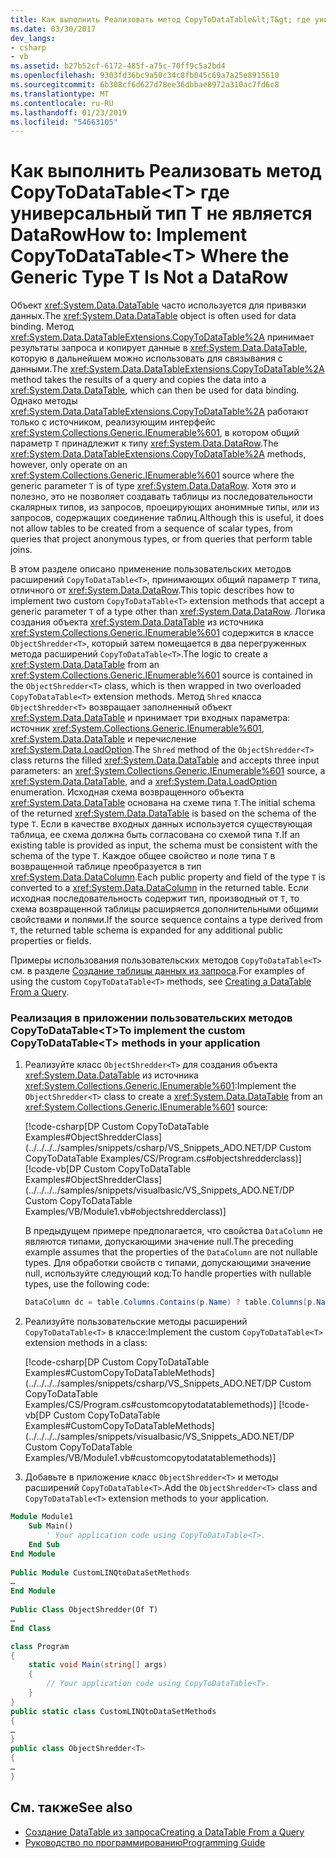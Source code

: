 ```yaml
---
title: Как выполнить Реализовать метод CopyToDataTable&lt;T&gt; где универсальный тип T не является DataRow
ms.date: 03/30/2017
dev_langs:
- csharp
- vb
ms.assetid: b27b52cf-6172-485f-a75c-70ff9c5a2bd4
ms.openlocfilehash: 9303fd36bc9a50c34c8fb045c69a7a25e8915610
ms.sourcegitcommit: 6b308cf6d627d78ee36dbbae8972a310ac7fd6c8
ms.translationtype: MT
ms.contentlocale: ru-RU
ms.lasthandoff: 01/23/2019
ms.locfileid: "54663105"
---
```

# <a name="how-to-implement-copytodatatablelttgt-where-the-generic-type-t-is-not-a-datarow"></a><span data-ttu-id="1a62f-102">Как выполнить Реализовать метод CopyToDataTable&lt;T&gt; где универсальный тип T не является DataRow</span><span class="sxs-lookup"><span data-stu-id="1a62f-102">How to: Implement CopyToDataTable&lt;T&gt; Where the Generic Type T Is Not a DataRow</span></span>
<span data-ttu-id="1a62f-103">Объект <xref:System.Data.DataTable> часто используется для привязки данных.</span><span class="sxs-lookup"><span data-stu-id="1a62f-103">The <xref:System.Data.DataTable> object is often used for data binding.</span></span> <span data-ttu-id="1a62f-104">Метод <xref:System.Data.DataTableExtensions.CopyToDataTable%2A> принимает результаты запроса и копирует данные в <xref:System.Data.DataTable>, которую в дальнейшем можно использовать для связывания с данными.</span><span class="sxs-lookup"><span data-stu-id="1a62f-104">The <xref:System.Data.DataTableExtensions.CopyToDataTable%2A> method takes the results of a query and copies the data into a <xref:System.Data.DataTable>, which can then be used for data binding.</span></span> <span data-ttu-id="1a62f-105">Однако методы <xref:System.Data.DataTableExtensions.CopyToDataTable%2A> работают только с источником, реализующим интерфейс <xref:System.Collections.Generic.IEnumerable%601>, в котором общий параметр `T` принадлежит к типу <xref:System.Data.DataRow>.</span><span class="sxs-lookup"><span data-stu-id="1a62f-105">The <xref:System.Data.DataTableExtensions.CopyToDataTable%2A> methods, however, only operate on an <xref:System.Collections.Generic.IEnumerable%601> source where the generic parameter `T` is of type <xref:System.Data.DataRow>.</span></span> <span data-ttu-id="1a62f-106">Хотя это и полезно, это не позволяет создавать таблицы из последовательности скалярных типов, из запросов, проецирующих анонимные типы, или из запросов, содержащих соединение таблиц.</span><span class="sxs-lookup"><span data-stu-id="1a62f-106">Although this is useful, it does not allow tables to be created from a sequence of scalar types, from queries that project anonymous types, or from queries that perform table joins.</span></span>  
  
 <span data-ttu-id="1a62f-107">В этом разделе описано применение пользовательских методов расширений `CopyToDataTable<T>`, принимающих общий параметр `T` типа, отличного от <xref:System.Data.DataRow>.</span><span class="sxs-lookup"><span data-stu-id="1a62f-107">This topic describes how to implement two custom `CopyToDataTable<T>` extension methods that accept a generic parameter `T` of a type other than <xref:System.Data.DataRow>.</span></span> <span data-ttu-id="1a62f-108">Логика создания объекта <xref:System.Data.DataTable> из источника <xref:System.Collections.Generic.IEnumerable%601> содержится в классе `ObjectShredder<T>`, который затем помещается в два перегруженных метода расширений `CopyToDataTable<T>`.</span><span class="sxs-lookup"><span data-stu-id="1a62f-108">The logic to create a <xref:System.Data.DataTable> from an <xref:System.Collections.Generic.IEnumerable%601> source is contained in the `ObjectShredder<T>` class, which is then wrapped in two overloaded `CopyToDataTable<T>` extension methods.</span></span> <span data-ttu-id="1a62f-109">Метод `Shred` класса `ObjectShredder<T>` возвращает заполненный объект <xref:System.Data.DataTable> и принимает три входных параметра: источник <xref:System.Collections.Generic.IEnumerable%601>, <xref:System.Data.DataTable> и перечисление <xref:System.Data.LoadOption>.</span><span class="sxs-lookup"><span data-stu-id="1a62f-109">The `Shred` method of the `ObjectShredder<T>` class returns the filled <xref:System.Data.DataTable> and accepts three input parameters: an <xref:System.Collections.Generic.IEnumerable%601> source, a <xref:System.Data.DataTable>, and a <xref:System.Data.LoadOption> enumeration.</span></span> <span data-ttu-id="1a62f-110">Исходная схема возвращенного объекта <xref:System.Data.DataTable> основана на схеме типа `T`.</span><span class="sxs-lookup"><span data-stu-id="1a62f-110">The initial schema of the returned <xref:System.Data.DataTable> is based on the schema of the type `T`.</span></span> <span data-ttu-id="1a62f-111">Если в качестве входных данных используется существующая таблица, ее схема должна быть согласована со схемой типа `T`.</span><span class="sxs-lookup"><span data-stu-id="1a62f-111">If an existing table is provided as input, the schema must be consistent with the schema of the type `T`.</span></span> <span data-ttu-id="1a62f-112">Каждое общее свойство и поле типа `T` в возвращенной таблице преобразуется в тип <xref:System.Data.DataColumn>.</span><span class="sxs-lookup"><span data-stu-id="1a62f-112">Each public property and field of the type `T` is converted to a <xref:System.Data.DataColumn> in the returned table.</span></span> <span data-ttu-id="1a62f-113">Если исходная последовательность содержит тип, производный от `T`, то схема возвращенной таблицы расширяется дополнительными общими свойствами и полями.</span><span class="sxs-lookup"><span data-stu-id="1a62f-113">If the source sequence contains a type derived from `T`, the returned table schema is expanded for any additional public properties or fields.</span></span>  
  
 <span data-ttu-id="1a62f-114">Примеры использования пользовательских методов `CopyToDataTable<T>` см. в разделе [Создание таблицы данных из запроса](../../../../docs/framework/data/adonet/creating-a-datatable-from-a-query-linq-to-dataset.md).</span><span class="sxs-lookup"><span data-stu-id="1a62f-114">For examples of using the custom `CopyToDataTable<T>` methods, see [Creating a DataTable From a Query](../../../../docs/framework/data/adonet/creating-a-datatable-from-a-query-linq-to-dataset.md).</span></span>  
  
### <a name="to-implement-the-custom-copytodatatablet-methods-in-your-application"></a><span data-ttu-id="1a62f-115">Реализация в приложении пользовательских методов CopyToDataTable\<T></span><span class="sxs-lookup"><span data-stu-id="1a62f-115">To implement the custom CopyToDataTable\<T> methods in your application</span></span>  
  
1.  <span data-ttu-id="1a62f-116">Реализуйте класс `ObjectShredder<T>` для создания объекта <xref:System.Data.DataTable> из источника <xref:System.Collections.Generic.IEnumerable%601>:</span><span class="sxs-lookup"><span data-stu-id="1a62f-116">Implement the `ObjectShredder<T>` class to create a <xref:System.Data.DataTable> from an <xref:System.Collections.Generic.IEnumerable%601> source:</span></span>  
  
     [!code-csharp[DP Custom CopyToDataTable Examples#ObjectShredderClass](../../../../samples/snippets/csharp/VS_Snippets_ADO.NET/DP Custom CopyToDataTable Examples/CS/Program.cs#objectshredderclass)]
     [!code-vb[DP Custom CopyToDataTable Examples#ObjectShredderClass](../../../../samples/snippets/visualbasic/VS_Snippets_ADO.NET/DP Custom CopyToDataTable Examples/VB/Module1.vb#objectshredderclass)]  

    <span data-ttu-id="1a62f-117">В предыдущем примере предполагается, что свойства `DataColumn` не являются типами, допускающими значение null.</span><span class="sxs-lookup"><span data-stu-id="1a62f-117">The preceding example assumes that the properties of the `DataColumn` are not nullable types.</span></span> <span data-ttu-id="1a62f-118">Для обработки свойств с типами, допускающими значение null, используйте следующий код:</span><span class="sxs-lookup"><span data-stu-id="1a62f-118">To handle properties with nullable types, use the following code:</span></span>

    ```csharp
    DataColumn dc = table.Columns.Contains(p.Name) ? table.Columns[p.Name] : table.Columns.Add(p.Name, Nullable.GetUnderlyingType(p.PropertyType) ?? p.PropertyType);
    ```

2.  <span data-ttu-id="1a62f-119">Реализуйте пользовательские методы расширений `CopyToDataTable<T>` в классе:</span><span class="sxs-lookup"><span data-stu-id="1a62f-119">Implement the custom `CopyToDataTable<T>` extension methods in a class:</span></span>  
  
     [!code-csharp[DP Custom CopyToDataTable Examples#CustomCopyToDataTableMethods](../../../../samples/snippets/csharp/VS_Snippets_ADO.NET/DP Custom CopyToDataTable Examples/CS/Program.cs#customcopytodatatablemethods)]
     [!code-vb[DP Custom CopyToDataTable Examples#CustomCopyToDataTableMethods](../../../../samples/snippets/visualbasic/VS_Snippets_ADO.NET/DP Custom CopyToDataTable Examples/VB/Module1.vb#customcopytodatatablemethods)]  
  
3.  <span data-ttu-id="1a62f-120">Добавьте в приложение класс `ObjectShredder<T>` и методы расширений `CopyToDataTable<T>`.</span><span class="sxs-lookup"><span data-stu-id="1a62f-120">Add the `ObjectShredder<T>` class and `CopyToDataTable<T>` extension methods to your application.</span></span>  
  
```vb  
Module Module1  
    Sub Main()  
        ' Your application code using CopyToDataTable<T>.  
    End Sub  
End Module  
  
Public Module CustomLINQtoDataSetMethods  
…  
End Module  
  
Public Class ObjectShredder(Of T)  
…  
End Class
```
  
```csharp
class Program  
{  
    static void Main(string[] args)  
    {  
        // Your application code using CopyToDataTable<T>.  
    }  
}  
public static class CustomLINQtoDataSetMethods  
{  
…  
}  
public class ObjectShredder<T>  
{  
…  
}  
```
  
## <a name="see-also"></a><span data-ttu-id="1a62f-121">См. также</span><span class="sxs-lookup"><span data-stu-id="1a62f-121">See also</span></span>
- [<span data-ttu-id="1a62f-122">Создание DataTable из запроса</span><span class="sxs-lookup"><span data-stu-id="1a62f-122">Creating a DataTable From a Query</span></span>](../../../../docs/framework/data/adonet/creating-a-datatable-from-a-query-linq-to-dataset.md)
- [<span data-ttu-id="1a62f-123">Руководство по программированию</span><span class="sxs-lookup"><span data-stu-id="1a62f-123">Programming Guide</span></span>](../../../../docs/framework/data/adonet/programming-guide-linq-to-dataset.md)
